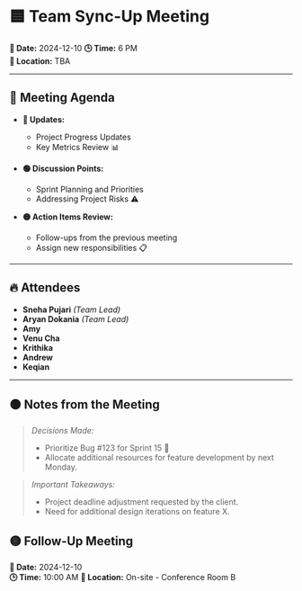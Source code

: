 # 🟦 **Team Sync-Up Meeting**

**📅 Date:** 2024-12-10 
**🕒 Time:** 6 PM  
**📍 Location:** TBA  

---

## 🎯 **Meeting Agenda**
- **🔵 Updates:**
  - Project Progress Updates
  - Key Metrics Review 📊

- **🟢 Discussion Points:**
  - Sprint Planning and Priorities
  - Addressing Project Risks ⚠️

- **🟡 Action Items Review:**
  - Follow-ups from the previous meeting
  - Assign new responsibilities 📋

---

## 🔥 **Attendees**
- **Sneha Pujari** *(Team Lead)*  
- **Aryan Dokania** *(Team Lead)*  
- **Amy** 
- **Venu Cha** 
- **Krithika** 
- **Andrew** 
- **Keqian** 

---

## 🟠 **Notes from the Meeting**
> *Decisions Made:*  
> - Prioritize Bug #123 for Sprint 15 🚨  
> - Allocate additional resources for feature development by next Monday.

> *Important Takeaways:*  
> - Project deadline adjustment requested by the client.  
> - Need for additional design iterations on feature X.  

## 🟡 **Follow-Up Meeting**
**📅 Date:** 2024-12-10  
**🕒 Time:** 10:00 AM 
**📍 Location:** On-site - Conference Room B